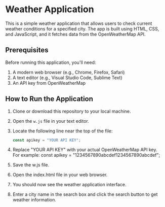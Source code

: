 # Weather Application

This is a simple weather application that allows users to check current weather conditions for a specified city. The app is built using HTML, CSS, and JavaScript, and it fetches data from the OpenWeatherMap API.

## Prerequisites

Before running this application, you'll need:

1. A modern web browser (e.g., Chrome, Firefox, Safari)
2. A text editor (e.g., Visual Studio Code, Sublime Text)
3. An API key from OpenWeatherMap

## How to Run the Application

1. Clone or download this repository to your local machine.

2. Open the `w.js` file in your text editor.

3. Locate the following line near the top of the file:
   ```javascript
   const apikey = "YOUR API KEY";

4. Replace "YOUR API KEY" with your actual OpenWeatherMap API key. For example:
   const apikey = "1234567890abcdef1234567890abcdef";

5. Save the w.js file.
6. Open the index.html file in your web browser.
7. You should now see the weather application interface.
8. Enter a city name in the search box and click the search button to get weather information.